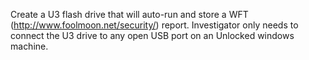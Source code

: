 Create a U3 flash drive that will auto-run and store a WFT (http://www.foolmoon.net/security/) report. 
Investigator only needs to connect the U3 drive to any open USB port on an Unlocked windows machine.
